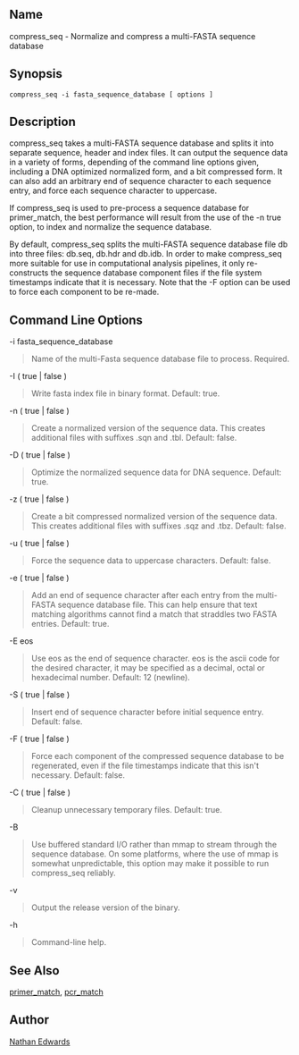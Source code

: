 ## Name

compress_seq - Normalize and compress a multi-FASTA sequence database

## Synopsis

```
compress_seq -i fasta_sequence_database [ options ]
```

## Description

compress_seq takes a multi-FASTA sequence database and splits it into separate sequence, header and index files. It can output the sequence data in a variety of forms, depending of the command line options given, including a DNA optimized normalized form, and a bit compressed form. It can also add an arbitrary end of sequence character to each sequence entry, and force each sequence character to uppercase.

If compress_seq is used to pre-process a sequence database for primer_match, the best performance will result from the use of the -n true option, to index and normalize the sequence database.

By default, compress_seq splits the multi-FASTA sequence database file db into three files: db.seq, db.hdr and db.idb. In order to make compress_seq more suitable for use in computational analysis pipelines, it only re-constructs the sequence database component files if the file system timestamps indicate that it is necessary. Note that the -F option can be used to force each component to be re-made.

## Command Line Options

-i fasta_sequence_database

> Name of the multi-Fasta sequence database file to process. Required.

-I ( true \| false )

> Write fasta index file in binary format. Default: true.

-n ( true \| false )

> Create a normalized version of the sequence data. This creates additional files with suffixes .sqn and .tbl. Default: false.

-D ( true \| false )

> Optimize the normalized sequence data for DNA sequence. Default: true.

-z ( true \| false )

> Create a bit compressed normalized version of the sequence data. This creates additional files with suffixes .sqz and .tbz. Default: false.

-u ( true \| false )

> Force the sequence data to uppercase characters. Default: false.

-e ( true \| false )

> Add an end of sequence character after each entry from the multi-FASTA sequence database file. This can help ensure that text matching algorithms cannot find a match that straddles two FASTA entries. Default: true.

-E eos

> Use eos as the end of sequence character. eos is the ascii code for the desired character, it may be specified as a decimal, octal or hexadecimal number. Default: 12 (newline).

-S ( true \| false )

> Insert end of sequence character before initial sequence entry. Default: false.

-F ( true \| false )

> Force each component of the compressed sequence database to be regenerated, even if the file timestamps indicate that this isn't necessary. Default: false.

-C ( true \| false )

> Cleanup unnecessary temporary files. Default: true.

-B

> Use buffered standard I/O rather than mmap to stream through the sequence database. On some platforms, where the use of mmap is somewhat unpredictable, this option may make it possible to run compress_seq reliably. 

-v 

> Output the release version of the binary.

-h 

> Command-line help.

## See Also

[primer_match](primer_match.html), [pcr_match](pcr_match.html)

## Author

[Nathan Edwards](http://edwardslab.bcmb.georgetown.edu/)
